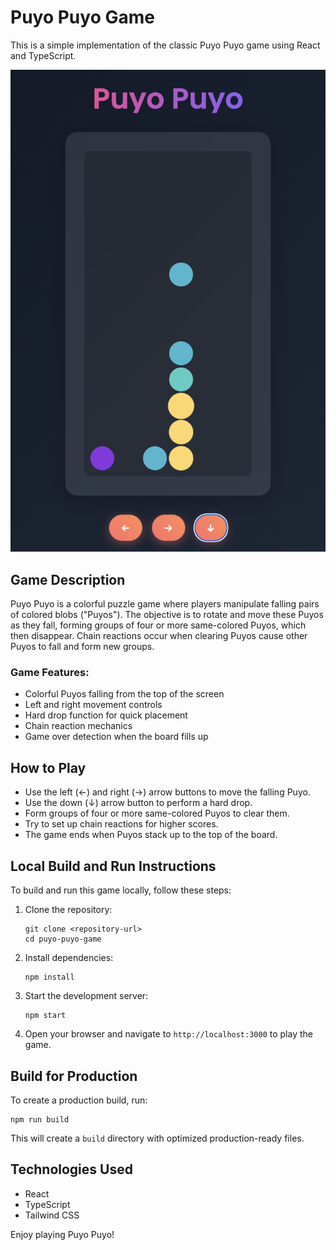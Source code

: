 # Puyo Puyo Game

This is a simple implementation of the classic Puyo Puyo game using React and TypeScript.

![Puyo Puyo Game Screenshot](game.png)

## Game Description

Puyo Puyo is a colorful puzzle game where players manipulate falling pairs of colored blobs ("Puyos"). The objective is to rotate and move these Puyos as they fall, forming groups of four or more same-colored Puyos, which then disappear. Chain reactions occur when clearing Puyos cause other Puyos to fall and form new groups.

### Game Features:

- Colorful Puyos falling from the top of the screen
- Left and right movement controls
- Hard drop function for quick placement
- Chain reaction mechanics
- Game over detection when the board fills up

## How to Play

- Use the left (←) and right (→) arrow buttons to move the falling Puyo.
- Use the down (↓) arrow button to perform a hard drop.
- Form groups of four or more same-colored Puyos to clear them.
- Try to set up chain reactions for higher scores.
- The game ends when Puyos stack up to the top of the board.

## Local Build and Run Instructions

To build and run this game locally, follow these steps:

1. Clone the repository:
   ```
   git clone <repository-url>
   cd puyo-puyo-game
   ```

2. Install dependencies:
   ```
   npm install
   ```

3. Start the development server:
   ```
   npm start
   ```

4. Open your browser and navigate to `http://localhost:3000` to play the game.

## Build for Production

To create a production build, run:

```
npm run build
```

This will create a `build` directory with optimized production-ready files.

## Technologies Used

- React
- TypeScript
- Tailwind CSS

Enjoy playing Puyo Puyo!
